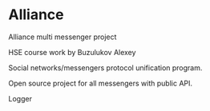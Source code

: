 # Alliance
Alliance multi messenger project

HSE course work by Buzulukov Alexey

Social networks/messengers protocol unification program.

Open source project for all messengers with public API.

Logger
